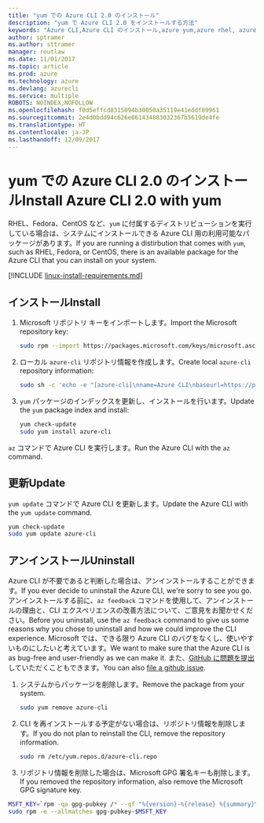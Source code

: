 ```yaml
---
title: "yum での Azure CLI 2.0 のインストール"
description: "yum で Azure CLI 2.0 をインストールする方法"
keywords: "Azure CLI,Azure CLI のインストール,azure yum,azure rhel, azure fedora, azure centos"
author: sptramer
ms.author: sttramer
manager: routlaw
ms.date: 11/01/2017
ms.topic: article
ms.prod: azure
ms.technology: azure
ms.devlang: azurecli
ms.service: multiple
ROBOTS: NOINDEX,NOFOLLOW
ms.openlocfilehash: f0d5effcd8315094b30050a35119e41eddf89961
ms.sourcegitcommit: 2e4d0bdd94c626e061434883032367b5619de4fe
ms.translationtype: HT
ms.contentlocale: ja-JP
ms.lasthandoff: 12/09/2017
---
```

# <a name="install-azure-cli-20-with-yum"></a><span data-ttu-id="6002f-104">yum での Azure CLI 2.0 のインストール</span><span class="sxs-lookup"><span data-stu-id="6002f-104">Install Azure CLI 2.0 with yum</span></span>

<span data-ttu-id="6002f-105">RHEL、Fedora、CentOS など、`yum` に付属するディストリビューションを実行している場合は、システムにインストールできる Azure CLI 用の利用可能なパッケージがあります。</span><span class="sxs-lookup"><span data-stu-id="6002f-105">If you are running a distirbution that comes with `yum`, such as RHEL, Fedora, or CentOS, there is an available package for the Azure CLI that you can install on your system.</span></span>

[!INCLUDE [linux-install-requirements.md](includes/linux-install-requirements.md)]

## <a name="install"></a><span data-ttu-id="6002f-106">インストール</span><span class="sxs-lookup"><span data-stu-id="6002f-106">Install</span></span>

1. <span data-ttu-id="6002f-107">Microsoft リポジトリ キーをインポートします。</span><span class="sxs-lookup"><span data-stu-id="6002f-107">Import the Microsoft repository key:</span></span>

   ```bash
   sudo rpm --import https://packages.microsoft.com/keys/microsoft.asc
   ```

2. <span data-ttu-id="6002f-108">ローカル `azure-cli` リポジトリ情報を作成します。</span><span class="sxs-lookup"><span data-stu-id="6002f-108">Create local `azure-cli` repository information:</span></span>

   ```bash
   sudo sh -c 'echo -e "[azure-cli]\nname=Azure CLI\nbaseurl=https://packages.microsoft.com/yumrepos/azure-cli\nenabled=1\ngpgcheck=1\ngpgkey=https://packages.microsoft.com/keys/microsoft.asc" > /etc/yum.repos.d/azure-cli.repo'
   ```

3. <span data-ttu-id="6002f-109">`yum` パッケージのインデックスを更新し、インストールを行います。</span><span class="sxs-lookup"><span data-stu-id="6002f-109">Update the `yum` package index and install:</span></span>

   ```bash
   yum check-update
   sudo yum install azure-cli
   ```

<span data-ttu-id="6002f-110">`az` コマンドで Azure CLI を実行します。</span><span class="sxs-lookup"><span data-stu-id="6002f-110">Run the Azure CLI with the `az` command.</span></span>

## <a name="update"></a><span data-ttu-id="6002f-111">更新</span><span class="sxs-lookup"><span data-stu-id="6002f-111">Update</span></span>

<span data-ttu-id="6002f-112">`yum update` コマンドで Azure CLI を更新します。</span><span class="sxs-lookup"><span data-stu-id="6002f-112">Update the Azure CLI with the `yum update` command.</span></span>

```bash
yum check-update
sudo yum update azure-cli
```

## <a name="uninstall"></a><span data-ttu-id="6002f-113">アンインストール</span><span class="sxs-lookup"><span data-stu-id="6002f-113">Uninstall</span></span>

<span data-ttu-id="6002f-114">Azure CLI が不要であると判断した場合は、アンインストールすることができます。</span><span class="sxs-lookup"><span data-stu-id="6002f-114">If you ever decide to uninstall the Azure CLI, we're sorry to see you go.</span></span> <span data-ttu-id="6002f-115">アンインストールする前に、`az feedback` コマンドを使用して、アンインストールの理由と、CLI エクスペリエンスの改善方法について、ご意見をお聞かせください。</span><span class="sxs-lookup"><span data-stu-id="6002f-115">Before you uninstall, use the `az feedback` command to give us some reasons why you chose to uninstall and how we could improve the CLI experience.</span></span> <span data-ttu-id="6002f-116">Microsoft では、できる限り Azure CLI のバグをなくし、使いやすいものにしたいと考えています。</span><span class="sxs-lookup"><span data-stu-id="6002f-116">We want to make sure that the Azure CLI is as bug-free and user-friendly as we can make it.</span></span> <span data-ttu-id="6002f-117">また、[GitHub に問題を提出](https://github.com/Azure/azure-cli/issues)していただくこともできます。</span><span class="sxs-lookup"><span data-stu-id="6002f-117">You can also [file a github issue](https://github.com/Azure/azure-cli/issues).</span></span>

1. <span data-ttu-id="6002f-118">システムからパッケージを削除します。</span><span class="sxs-lookup"><span data-stu-id="6002f-118">Remove the package from your system.</span></span>

   ```bash
   sudo yum remove azure-cli
   ```

2. <span data-ttu-id="6002f-119">CLI を再インストールする予定がない場合は、リポジトリ情報を削除します。</span><span class="sxs-lookup"><span data-stu-id="6002f-119">If you do not plan to reinstall the CLI, remove the repository information.</span></span>

   ```bash
   sudo rm /etc/yum.repos.d/azure-cli.repo
   ```

3. <span data-ttu-id="6002f-120">リポジトリ情報を削除した場合は、Microsoft GPG 署名キーも削除します。</span><span class="sxs-lookup"><span data-stu-id="6002f-120">If you removed the repository information, also remove the Microsoft GPG signature key.</span></span>

  ```bash
  MSFT_KEY=`rpm -qa gpg-pubkey /* --qf "%{version}-%{release} %{summary}\n" | grep Microsoft | awk '{print $1}'`
  sudo rpm -e --allmatches gpg-pubkey-$MSFT_KEY
  ```
